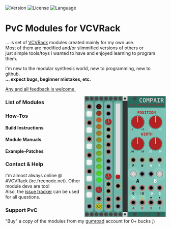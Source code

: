 <!-- Version and License Badges -->
![Version](https://img.shields.io/badge/version-0.5.5-green.svg?style=flat-square)
![License](https://img.shields.io/badge/license-BSD3-blue.svg?style=flat-square)
![Language](https://img.shields.io/badge/language-C++-yellow.svg?style=flat-square)

# PvC Modules for VCVRack
... is set of [VCVRack](https://www.vcvrack.com) modules created mainly for my own use.  
Most of them are modified and/or slimmified versions of others or  
just simple tools/toys i wanted to have and enjoyed learning to program them.


I'm new to the modular synthesis world, new to programming, new to github.  
**... expect bugs, beginner mistakes, etc.**


[Any and all feedback is welcome.](https://github.com/phdsg/PvC/issues)

<img align="right" src="../images/AllModules.png">

### List of Modules

### How-Tos

#### Build Instructions

#### Module Manuals

#### Example-Patches

### Contact & Help
I'm almost always online @ #VCVRack (irc.freenode.net). Other module devs are too!  
Also, the [issue tracker](https://github.com/phdsg/PvC/issues) can be used for all questions.


### Support PvC
"Buy" a copy of the modules from my [gumroad](https://gumroad.com/l/kXPIO) account for 0+ bucks ;)

